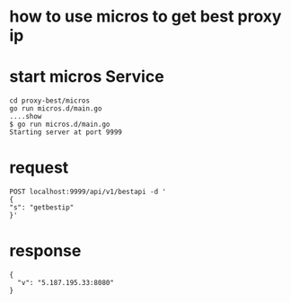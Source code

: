 # how to use micros to get best proxy ip

# start micros Service
```
cd proxy-best/micros
go run micros.d/main.go
....show
$ go run micros.d/main.go
Starting server at port 9999
```

# request
```
POST localhost:9999/api/v1/bestapi -d '
{
"s": "getbestip"
}'
```
# response
```
{
  "v": "5.187.195.33:8080"
}
```
